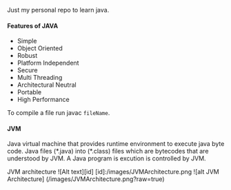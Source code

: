 Just my personal repo to learn java. <br />

#### Features of JAVA
- Simple
- Object Oriented
- Robust
- Platform Independent
- Secure
- Multi Threading
- Architectural Neutral
- Portable
- High Performance

To compile a file run javac `fileName`. <br />

#### JVM
Java virtual machine that provides runtime environment to execute java byte code. Java files (\*.java) into (\*.class) files which are bytecodes that are understood by JVM. 
A Java program is excution is controlled by JVM.

JVM architecture
![Alt text][id]
[id]:/images/JVMArchitecture.png
![alt JVM Architecture] (/images/JVMArchitecture.png?raw=true)


